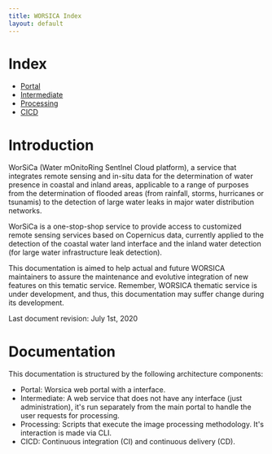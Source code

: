 ```yaml
---
title: WORSICA Index
layout: default
---
```


# Index

- [Portal](./worsica-portal/)
- [Intermediate](./worsica-intermediate/)
- [Processing](./worsica-processing/)
- [CICD](./worsica-cicd/)

# Introduction

WorSiCa (Water mOnitoRing SentInel Cloud platform), a service that integrates remote sensing and in-situ data for the determination of water presence in coastal and inland areas, applicable to a range of purposes from the determination of flooded areas (from rainfall, storms, hurricanes or tsunamis) to the detection of large water leaks in major water distribution networks.

WorSiCa is a one-stop-shop service to provide access to customized remote sensing services based on Copernicus data, currently applied to the detection of the coastal water land interface and the inland water detection (for large water infrastructure leak detection).

This documentation is aimed to help actual and future WORSICA maintainers to assure the maintenance and evolutive integration of new features on this tematic service. Remember, WORSICA thematic service is under development, and thus, this documentation may suffer change during its development.

Last document revision: July 1st, 2020

# Documentation

This documentation is structured by the following architecture components:

- Portal: Worsica web portal with a interface.
- Intermediate: A web service that does not have any interface (just administration), it's run separately from the main portal to handle the user requests for processing.
- Processing: Scripts that execute the image processing methodology. It's interaction is made via CLI.
- CICD: Continuous integration (CI) and continuous delivery (CD).

